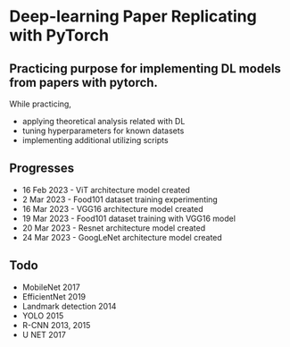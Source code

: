 # Deep-learning Paper Replicating with PyTorch

## Practicing purpose for implementing DL models from papers with pytorch.

While practicing,

- applying theoretical analysis related with DL
- tuning hyperparameters for known datasets
- implementing additional utilizing scripts

## Progresses

- 16 Feb 2023 - ViT architecture model created
- 2 Mar 2023 - Food101 dataset training experimenting
- 16 Mar 2023 - VGG16 architecture model created
- 19 Mar 2023 - Food101 dataset training with VGG16 model
- 20 Mar 2023 - Resnet architecture model created
- 24 Mar 2023 - GoogLeNet architecture model created

## Todo

- MobileNet 2017
- EfficientNet 2019
- Landmark detection 2014
- YOLO 2015
- R-CNN 2013, 2015
- U NET 2017
